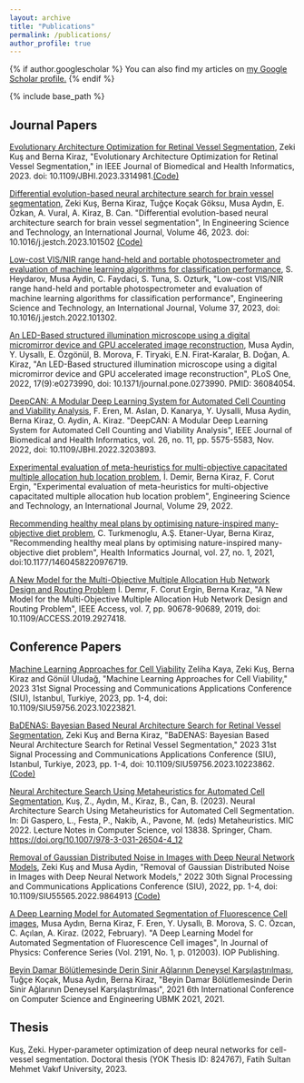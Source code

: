 ```yaml
---
layout: archive
title: "Publications"
permalink: /publications/
author_profile: true
---
```


{% if author.googlescholar %}
  You can also find my articles on <u><a href="{{author.googlescholar}}">my Google Scholar profile</a>.</u>
{% endif %}

{% include base_path %}

## Journal Papers
[Evolutionary Architecture Optimization for Retinal Vessel Segmentation](https://ieeexplore.ieee.org/document/10250938), Zeki Kuş and Berna Kiraz, "Evolutionary Architecture Optimization for Retinal Vessel Segmentation," in IEEE Journal of Biomedical and Health Informatics, 2023. doi: 10.1109/JBHI.2023.3314981.[(Code)](https://github.com/ODESALAB/Evolutionary-Architecture-Optimization-for-Retinal-Vessel-Segmentation)

[Differential evolution-based neural architecture search for brain vessel segmentation](https://doi.org/10.1016/j.jestch.2023.101502), Zeki Kuş, Berna Kiraz, Tuğçe Koçak Göksu, Musa Aydın, E. Özkan, A. Vural, A. Kiraz, B. Can. "Differential evolution-based neural architecture search for brain vessel segmentation", In Engineering Science and Technology, an International Journal, Volume 46, 2023. doi: 10.1016/j.jestch.2023.101502 [(Code)](https://github.com/ODESALAB/Differential-Evolution-based-Neural-Architecture-Search-for-BrainVessel-Segmentation) 

[Low-cost VIS/NIR range hand-held and portable photospectrometer and evaluation of machine learning algorithms for classification performance](https://doi.org/10.1016/j.jestch.2022.101302), S. Heydarov, Musa Aydin, C. Faydaci, S. Tuna, S. Ozturk, "Low-cost VIS/NIR range hand-held and portable photospectrometer and evaluation of machine learning algorithms for classification performance", Engineering Science and Technology, an International Journal, Volume 37, 2023, doi: 10.1016/j.jestch.2022.101302. 

[An LED-Based structured illumination microscope using a digital micromirror device and GPU accelerated image reconstruction](https://journals.plos.org/plosone/article?id=10.1371/journal.pone.0273990), Musa Aydin, Y. Uysallı, E. Özgönül, B. Morova, F. Tiryaki, E.N. Firat-Karalar, B. Doğan, A. Kiraz, "An LED-Based structured illumination microscope using a digital micromirror device and GPU accelerated image reconstruction", PLoS One, 2022, 17(9):e0273990, doi: 10.1371/journal.pone.0273990. PMID: 36084054.

[DeepCAN: A Modular Deep Learning System for Automated Cell Counting and Viability Analysis](https://ieeexplore.ieee.org/abstract/document/9875013), F. Eren, M. Aslan, D. Kanarya, Y. Uysalli, Musa Aydin, Berna Kiraz, O. Aydin, A. Kiraz. "DeepCAN: A Modular Deep Learning System for Automated Cell Counting and Viability Analysis", IEEE Journal of Biomedical and Health Informatics, vol. 26, no. 11, pp. 5575-5583, Nov. 2022, doi: 10.1109/JBHI.2022.3203893.

[Experimental evaluation of meta-heuristics for multi-objective capacitated multiple allocation hub location problem](https://www.sciencedirect.com/science/article/pii/S2215098621001440), İ. Demir, Berna Kiraz, F. Corut Ergin, "Experimental evaluation of meta-heuristics for multi-objective capacitated multiple allocation hub location problem", Engineering Science and Technology, an International Journal, Volume 29, 2022.

[Recommending healthy meal plans by optimising nature-inspired many-objective diet problem](https://journals.sagepub.com/doi/full/10.1177/1460458220976719), C. Turkmenoglu, A.Ş. Etaner-Uyar, Berna Kiraz, "Recommending healthy meal plans by optimising nature-inspired many-objective diet problem", Health Informatics Journal, vol. 27, no. 1, 2021, doi:10.1177/1460458220976719. 

[A New Model for the Multi-Objective Multiple Allocation Hub Network Design and Routing Problem](https://ieeexplore.ieee.org/document/8756240) İ. Demır, F. Corut Ergin, Berna Kıraz, "A New Model for the Multi-Objective Multiple Allocation Hub Network Design and Routing Problem", IEEE Access, vol. 7, pp. 90678-90689, 2019, doi: 10.1109/ACCESS.2019.2927418.

## Conference Papers

[Machine Learning Approaches for Cell Viability](https://ieeexplore.ieee.org/abstract/document/10223821) Zeliha Kaya, Zeki Kuş, Berna Kiraz and Gönül Uludağ, "Machine Learning Approaches for Cell Viability," 2023 31st Signal Processing and Communications Applications Conference (SIU), Istanbul, Turkiye, 2023, pp. 1-4, doi: 10.1109/SIU59756.2023.10223821.

[BaDENAS: Bayesian Based Neural Architecture Search for Retinal Vessel Segmentation](https://ieeexplore.ieee.org/abstract/document/10223862), Zeki Kuş and Berna Kiraz, "BaDENAS: Bayesian Based Neural Architecture Search for Retinal Vessel Segmentation," 2023 31st Signal Processing and Communications Applications Conference (SIU), Istanbul, Turkiye, 2023, pp. 1-4, doi: 10.1109/SIU59756.2023.10223862. [(Code)](https://github.com/ODESALAB/BaDENAS)

[Neural Architecture Search Using Metaheuristics for Automated Cell Segmentation](https://link.springer.com/chapter/10.1007/978-3-031-26504-4_12), Kuş, Z., Aydın, M., Kiraz, B., Can, B. (2023). Neural Architecture Search Using Metaheuristics for Automated Cell Segmentation. In: Di Gaspero, L., Festa, P., Nakib, A., Pavone, M. (eds) Metaheuristics. MIC 2022. Lecture Notes in Computer Science, vol 13838. Springer, Cham. https://doi.org/10.1007/978-3-031-26504-4_12

[Removal of Gaussian Distributed Noise in Images with Deep Neural Network Models](https://ieeexplore.ieee.org/document/9864913), Zeki Kuş and Musa Aydin, "Removal of Gaussian Distributed Noise in Images with Deep Neural Network Models," 2022 30th Signal Processing and Communications Applications Conference (SIU), 2022, pp. 1-4, doi: 10.1109/SIU55565.2022.9864913 [(Code)](https://github.com/ODESALAB/Removal-of-Gaussian-Distributed-Noise-in-Images-with-Deep-Neural-Network-Models)

[A Deep Learning Model for Automated Segmentation of Fluorescence Cell images](https://iopscience.iop.org/article/10.1088/1742-6596/2191/1/012003/pdf), Musa Aydın, Berna Kiraz, F. Eren, Y. Uysallı, B. Morova, S. C. Özcan, C. Açılan, A. Kiraz. (2022, February). "A Deep Learning Model for Automated Segmentation of Fluorescence Cell images", In Journal of Physics: Conference Series (Vol. 2191, No. 1, p. 012003). IOP Publishing.

[Beyin Damar Bölütlemesinde Derin Sinir Ağlarının Deneysel Karşılaştırılması](https://ieeexplore.ieee.org/document/9559015), Tuğçe Koçak, Musa Aydın, Berna Kiraz, "Beyin Damar Bölütlemesinde Derin Sinir Ağlarının Deneysel Karşılaştırılması", 2021 6th International Conference on Computer Science and Engineering UBMK 2021, 2021.

## Thesis
Kuş, Zeki. Hyper-parameter optimization of deep neural networks for cell-vessel segmentation. Doctoral thesis (YOK Thesis ID: 	824767), Fatih Sultan Mehmet Vakıf University, 2023.
